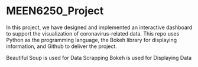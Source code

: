 # MEEN6250_Project
In this project, we have designed and implemented an interactive dashboard to support the visualization of coronavirus-related data. 
This repo uses Python as the programming language, the Bokeh library for displaying information, and Github to deliver the project.

Beautiful Soup is used for Data Scrapping
Bokeh is used for Displaying Data
